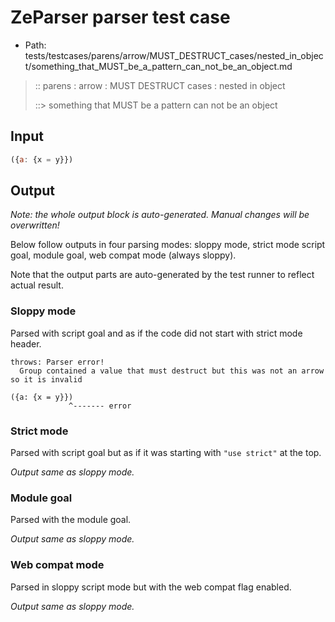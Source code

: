 # ZeParser parser test case

- Path: tests/testcases/parens/arrow/MUST_DESTRUCT_cases/nested_in_object/something_that_MUST_be_a_pattern_can_not_be_an_object.md

> :: parens : arrow : MUST DESTRUCT cases : nested in object
>
> ::> something that MUST be a pattern can not be an object

## Input


`````js
({a: {x = y}})
`````

## Output

_Note: the whole output block is auto-generated. Manual changes will be overwritten!_

Below follow outputs in four parsing modes: sloppy mode, strict mode script goal, module goal, web compat mode (always sloppy).

Note that the output parts are auto-generated by the test runner to reflect actual result.

### Sloppy mode

Parsed with script goal and as if the code did not start with strict mode header.

`````
throws: Parser error!
  Group contained a value that must destruct but this was not an arrow so it is invalid

({a: {x = y}})
             ^------- error
`````

### Strict mode

Parsed with script goal but as if it was starting with `"use strict"` at the top.

_Output same as sloppy mode._

### Module goal

Parsed with the module goal.

_Output same as sloppy mode._

### Web compat mode

Parsed in sloppy script mode but with the web compat flag enabled.

_Output same as sloppy mode._
